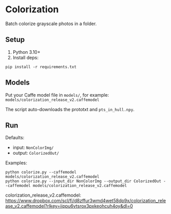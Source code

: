Colorization
============

Batch colorize grayscale photos in a folder.

Setup
-----
1) Python 3.10+
2) Install deps:
```
pip install -r requirements.txt
```

Models
------
Put your Caffe model file in `models/`, for example:
`models/colorization_release_v2.caffemodel`

The script auto-downloads the prototxt and `pts_in_hull.npy`.

Run
---
Defaults:
- input: `NonColorImg/`
- output: `ColorizedOut/`

Examples:
```
python colorize.py --caffemodel models/colorization_release_v2.caffemodel
python colorize.py --input_dir NonColorImg --output_dir ColorizedOut --caffemodel models/colorization_release_v2.caffemodel
```

colorization_release_v2.caffemodel: https://www.dropbox.com/scl/fi/d8zffur3wmd4wet58dp9x/colorization_release_v2.caffemodel?rlkey=iippu6vtsrox3pxkeohcuh4oy&dl=0
